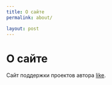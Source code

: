 ```yaml
---
title: О сайте
permalink: about/

layout: post
---
```

# О сайте #
Сайт поддержки проектов автора [like](https://vk.com/like_913 "like").
